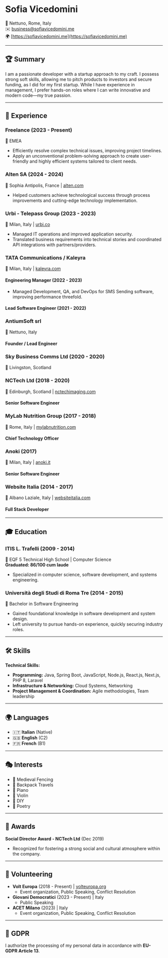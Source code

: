# Sofia Vicedomini

📍 Nettuno, Rome, Italy  
✉️ [business@sofiavicedomini.me](mailto:business@sofiavicedomini.me)  
🌍 [https://sofiavicedomini.me](https://sofiavicedomini.me)    

---

## 🏆 Summary  
I am a passionate developer with a startup approach to my craft. I possess strong soft skills, allowing me to pitch products to investors and secure funding, as I did for my first startup. While I have experience in management, I prefer hands-on roles where I can write innovative and modern code—my true passion.

---

## 💼 Experience  

### **Freelance** (2023 - Present)  
📍 EMEA  
- Efficiently resolve complex technical issues, improving project timelines.  
- Apply an unconventional problem-solving approach to create user-friendly and highly efficient systems tailored to client needs.  

### **Alten SA** (2024 - 2024)  
📍 Sophia Antipolis, France | [alten.com](https://alten.com)  
- Helped customers achieve technological success through process improvements and cutting-edge technology implementation.  

### **Urbi - Telepass Group** (2023 - 2023)  
📍 Milan, Italy | [urbi.co](https://urbi.co)  
- Managed IT operations and improved application security.  
- Translated business requirements into technical stories and coordinated API integrations with partners/providers.  

### **TATA Communications / Kaleyra**  
📍 Milan, Italy | [kaleyra.com](https://www.kaleyra.com)  
#### Engineering Manager (2022 - 2023)  
- Managed Development, QA, and DevOps for SMS Sending software, improving performance threefold.  
#### Lead Software Engineer (2021 - 2022)  

### **AntiumSoft srl**  
📍 Nettuno, Italy  
#### Founder / Lead Engineer  

### **Sky Business Comms Ltd** (2020 - 2020)  
📍 Livingston, Scotland  

### **NCTech Ltd** (2018 - 2020)  
📍 Edinburgh, Scotland | [nctechimaging.com](https://nctechimaging.com)  
#### Senior Software Engineer  

### **MyLab Nutrition Group** (2017 - 2018)  
📍 Rome, Italy | [mylabnutrition.com](https://mylabnutrition.com)  
#### Chief Technology Officer  

### **Anoki** (2017)  
📍 Milan, Italy | [anoki.it](https://anoki.it)  
#### Senior Software Engineer  

### **Website Italia** (2014 - 2017)  
📍 Albano Laziale, Italy | [websiteitalia.com](https://websiteitalia.com)  
#### Full Stack Developer  

---

## 🎓 Education  

### **ITIS L. Trafelli** (2009 - 2014)  
📍 EQF 5 Technical High School | Computer Science  
**Graduated: 86/100 cum laude**  
- Specialized in computer science, software development, and systems engineering.  

### **Università degli Studi di Roma Tre** (2014 - 2015)  
📍 Bachelor in Software Engineering  
- Gained foundational knowledge in software development and system design.  
- Left university to pursue hands-on experience, quickly securing industry roles.  

---

## 🛠️ Skills  
**Technical Skills:**  
- **Programming:** Java, Spring Boot, JavaScript, Node.js, React.js, Next.js, PHP 8, Laravel  
- **Infrastructure & Networking:** Cloud Systems, Networking  
- **Project Management & Coordination:** Agile methodologies, Team leadership  

---

## 🌍 Languages  
- 🇮🇹 **Italian** (Native)  
- 🇬🇧 **English** (C2)  
- 🇫🇷 **French** (B1)  

---

## 🎭 Interests  
- 🏰 Medieval Fencing  
- 🎒 Backpack Travels  
- 🎹 Piano  
- 🎻 Violin  
- 🔨 DIY  
- 📝 Poetry  

---

## 🏅 Awards  
**Social Director Award - NCTech Ltd** (Dec 2019)  
- Recognized for fostering a strong social and cultural atmosphere within the company.  

---

## 🤝 Volunteering  
- **Volt Europa** (2018 - Present) | [volteuropa.org](https://volteuropa.org)  
  - Event organization, Public Speaking, Conflict Resolution  
- **Giovani Democratici** (2023 - Present) | Italy  
  - Public Speaking  
- **ACET Milano** (2023) | Italy  
  - Event organization, Public Speaking, Conflict Resolution  

---

## 📜 GDPR  
I authorize the processing of my personal data in accordance with **EU-GDPR Article 13**.  